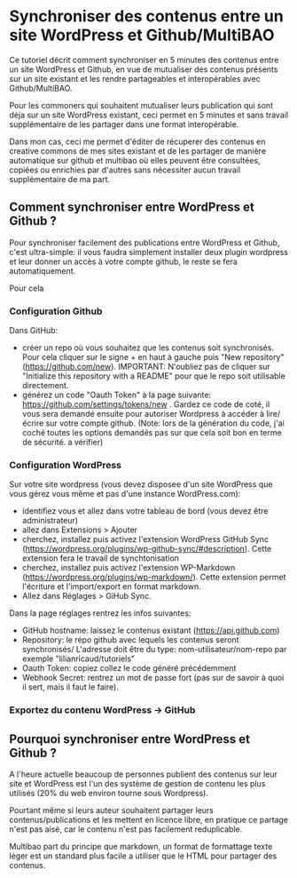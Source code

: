 
<!--

---
title: Synchroniser des contenus entre un site WordPress avec Github/MultiBAO en 5 min
description: Ce tutoriel décrit comment synchroniser des contenus entre un site WordPress et Gihtub, en vue de mutualiser des contenus présents sur un site existant et les rendre partageables et interopérables avec Github/MultiBAO.
image_url: 
licence: CC-BY-SA
---

-->

# Synchroniser des contenus entre un site WordPress et Github/MultiBAO 

Ce tutoriel décrit comment synchroniser en 5 minutes des contenus entre un site WordPress et Github, en vue de mutualiser des contenus présents sur un site existant et les rendre partageables et interopérables avec Github/MultiBAO.

Pour les commoners qui souhaitent mutualiser leurs publication qui sont déja sur un site WordPress existant, ceci permet en 5 minutes et sans travail supplémentaire de les partager dans une format interopérable.

Dans mon cas, ceci me permet d'éditer de récuperer des contenus en creative commons de mes sites existant et de les partager de manière automatique sur github et multibao où elles peuvent être consultées, copiées ou enrichies par d'autres sans nécessiter aucun travail supplémentaire de ma part.

## Comment synchroniser entre WordPress et Github ?

Pour synchroniser facilement des publications entre WordPress et Github, c'est ultra-simple: il vous faudra simplement installer deux plugin wordpress et leur donner un accès à votre compte github, le reste se fera automatiquement.

Pour cela

### Configuration Github

Dans GitHub: 
-  créer un repo où vous souhaitez que les contenus soit synchronisés. Pour cela cliquer sur le signe + en haut à gauche puis "New repository" (https://github.com/new). IMPORTANT: N'oubliez pas de cliquer sur "Initialize this repository with a README" pour que le repo soit utilisable directement.
- générez un code "Oauth Token" à la page suivante: https://github.com/settings/tokens/new . Gardez ce code de coté, il vous sera demandé ensuite pour autoriser Wordpress à accéder à lire/écrire sur votre compte github. (Note: lors de la génération du code, j'ai coché toutes les options demandés pas sur que cela soit bon en terme de sécurité. a vérifier)

### Configuration WordPress

Sur votre site wordpress (vous devez disposee d'un site WordPress que vous gérez vous même et pas d'une instance WordPress.com):

-  identifiez vous et allez dans votre tableau de bord (vous devez être administrateur)
- allez dans Extensions > Ajouter 
- cherchez, installez puis activez l'extension WordPress GitHub Sync (https://wordpress.org/plugins/wp-github-sync/#description). Cette extension fera le travail de synchtonisation
- cherchez, installez puis activez l'extension WP-Markdown (https://wordpress.org/plugins/wp-markdown/). Cette extension permet l'écriture et l'import/export en format markdown.
- Allez dans Réglages > GiHub Sync. 

Dans la page réglages rentrez les infos suivantes: 

- GitHub hostname: laissez le contenus existant (https://api.github.com)
- Repository: le répo github avec lequels les contenus seront synchronisés/ L'adresse doit être du type: nom-utilisateur/nom-repo par exemple "lilianricaud/tutoriels"
- Oauth Token: copiez collez le code généré précédemment
- Webhook Secret: rentrez un mot de passe fort (pas sur de savoir à quoi il sert, mais il faut le faire).

### Exportez du contenu WordPress -> GitHub








## Pourquoi synchroniser entre WordPress et Github ?

A l'heure actuelle beaucoup de personnes publient des contenus sur leur site et WordPress est l'un des système de gestion de contenu les plus utilisés (20% du web environ tourne sous Wordpress).

Pourtant même si leurs auteur souhaitent partager leurs contenus/publications et les mettent en licence libre, en pratique ce partage n'est pas aisé, car le contenu n'est pas facilement reduplicable. 

Multibao part du principe que markdown, un format de formattage texte léger est un standard plus facile a utiliser que le HTML pour partager des contenus.
